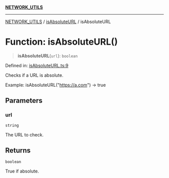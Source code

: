 [**NETWORK_UTILS**](../../README.md)

***

[NETWORK_UTILS](../../README.md) / [isAbsoluteURL](../README.md) / isAbsoluteURL

# Function: isAbsoluteURL()

> **isAbsoluteURL**(`url`): `boolean`

Defined in: [isAbsoluteURL.ts:9](https://github.com/dailker/everyutil/blob/2a1290e25c1270a5e1af64099b97f8d5fc086e59/src/network/isAbsoluteURL.ts#L9)

Checks if a URL is absolute.

Example: isAbsoluteURL("https://a.com") → true

## Parameters

### url

`string`

The URL to check.

## Returns

`boolean`

True if absolute.
